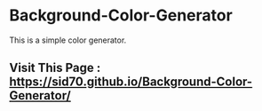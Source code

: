 # Background-Color-Generator
This is a simple color generator.

## Visit This Page : https://sid70.github.io/Background-Color-Generator/
